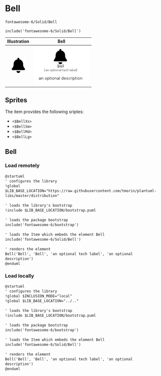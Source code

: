 # Bell


```text
fontawesome-6/Solid/Bell
```

```text
include('fontawesome-6/Solid/Bell')
```



| Illustration | Bell |
| :---: | :---: |
| ![illustration for Illustration](../../fontawesome-6/Solid/Bell.png) | ![illustration for Bell](../../fontawesome-6/Solid/Bell.Local.png) |



## Sprites
The item provides the following sriptes:

- `<$BellXs>`
- `<$BellSm>`
- `<$BellMd>`
- `<$BellLg>`





## Bell

### Load remotely
```plantuml
@startuml
' configures the library
!global $LIB_BASE_LOCATION="https://raw.githubusercontent.com/tmorin/plantuml-libs/master/distribution"

' loads the library's bootstrap
!include $LIB_BASE_LOCATION/bootstrap.puml

' loads the package bootstrap
include('fontawesome-6/bootstrap')

' loads the Item which embeds the element Bell
include('fontawesome-6/Solid/Bell')

' renders the element
Bell('Bell', 'Bell', 'an optional tech label', 'an optional description')
@enduml
```

### Load locally
```plantuml
@startuml
' configures the library
!global $INCLUSION_MODE="local"
!global $LIB_BASE_LOCATION="../.."

' loads the library's bootstrap
!include $LIB_BASE_LOCATION/bootstrap.puml

' loads the package bootstrap
include('fontawesome-6/bootstrap')

' loads the Item which embeds the element Bell
include('fontawesome-6/Solid/Bell')

' renders the element
Bell('Bell', 'Bell', 'an optional tech label', 'an optional description')
@enduml
```

